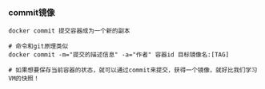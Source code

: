 ### commit镜像

```shell
docker commit 提交容器成为一个新的副本

# 命令和git原理类似
docker commit -m="提交的描述信息" -a="作者" 容器id 目标镜像名:[TAG]

# 如果想要保存当前容器的状态，就可以通过commit来提交，获得一个镜像，就好比我们学习VM的快照！
```


